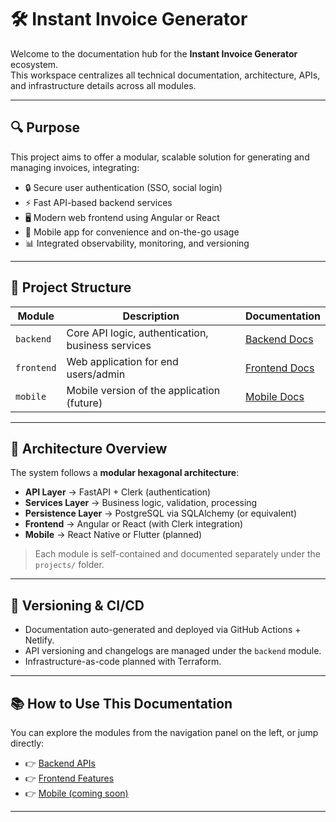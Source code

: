 # 🛠️ Instant Invoice Generator

Welcome to the documentation hub for the **Instant Invoice Generator** ecosystem.  
This workspace centralizes all technical documentation, architecture, APIs, and infrastructure details across all modules.

---

## 🔍 Purpose

This project aims to offer a modular, scalable solution for generating and managing invoices, integrating:

- 🔒 Secure user authentication (SSO, social login)
- ⚡ Fast API-based backend services
- 🖥️ Modern web frontend using Angular or React
- 📱 Mobile app for convenience and on-the-go usage
- 📊 Integrated observability, monitoring, and versioning

---

## 📁 Project Structure

| Module     | Description                                        | Documentation                       |
|------------|----------------------------------------------------|--------------------------------------|
| `backend`  | Core API logic, authentication, business services  | [Backend Docs](projects/backend/)    |
| `frontend` | Web application for end users/admin                | [Frontend Docs](projects/frontend/)  |
| `mobile`   | Mobile version of the application (future)         | [Mobile Docs](projects/mobile/)      |

---

## 📐 Architecture Overview

The system follows a **modular hexagonal architecture**:

- **API Layer** → FastAPI + Clerk (authentication)
- **Services Layer** → Business logic, validation, processing
- **Persistence Layer** → PostgreSQL via SQLAlchemy (or equivalent)
- **Frontend** → Angular or React (with Clerk integration)
- **Mobile** → React Native or Flutter (planned)

> Each module is self-contained and documented separately under the `projects/` folder.

---

## 🔄 Versioning & CI/CD

- Documentation auto-generated and deployed via GitHub Actions + Netlify.
- API versioning and changelogs are managed under the `backend` module.
- Infrastructure-as-code planned with Terraform.

---

## 📚 How to Use This Documentation

You can explore the modules from the navigation panel on the left, or jump directly:

- 👉 [Backend APIs](projects/backend/)
- 👉 [Frontend Features](projects/frontend/)
- 👉 [Mobile (coming soon)](projects/mobile/)

---
